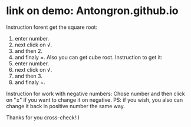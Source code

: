 # link on demo: Antongron.github.io

Instruction forent get the square root:
1. enter number.
2. next click on √.
3. and then 2.
4. and finaly =.
Also you can get cube root. Instruction to get it:
1. enter number.
2. next click on √.
3. and then 3.
4. and finaly =.

Instruction for work with negative numbers:
Chose number and then click on "±" if you want to change it on negative.
PS: if you wish, you also can change it back in positive number the same way.


Thanks for you cross-check!:)
